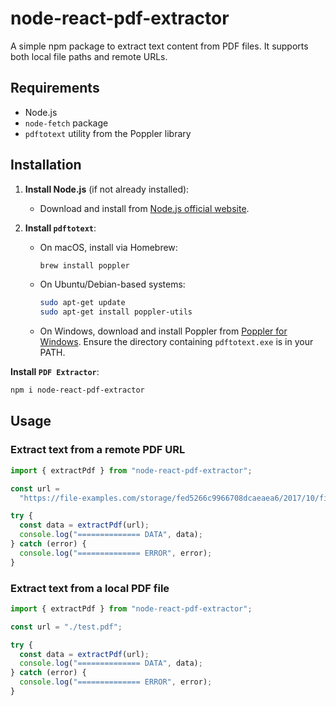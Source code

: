 # node-react-pdf-extractor

A simple npm package to extract text content from PDF files. It supports both local file paths and remote URLs.

## Requirements

- Node.js
- `node-fetch` package
- `pdftotext` utility from the Poppler library

## Installation

1. **Install Node.js** (if not already installed):

   - Download and install from [Node.js official website](https://nodejs.org/).

2. **Install `pdftotext`**:

   - On macOS, install via Homebrew:
     ```bash
     brew install poppler
     ```
   - On Ubuntu/Debian-based systems:
     ```bash
     sudo apt-get update
     sudo apt-get install poppler-utils
     ```
   - On Windows, download and install Poppler from [Poppler for Windows](http://blog.alivate.com.au/poppler-windows/). Ensure the directory containing `pdftotext.exe` is in your PATH.

**Install `PDF Extractor`**:

```bash
npm i node-react-pdf-extractor
```

## Usage

### Extract text from a remote PDF URL

```javascript
import { extractPdf } from "node-react-pdf-extractor";

const url =
  "https://file-examples.com/storage/fed5266c9966708dcaeaea6/2017/10/file-example_PDF_500_kB.pdf";

try {
  const data = extractPdf(url);
  console.log("============== DATA", data);
} catch (error) {
  console.log("============== ERROR", error);
}
```

### Extract text from a local PDF file

```javascript
import { extractPdf } from "node-react-pdf-extractor";

const url = "./test.pdf";

try {
  const data = extractPdf(url);
  console.log("============== DATA", data);
} catch (error) {
  console.log("============== ERROR", error);
}
```
